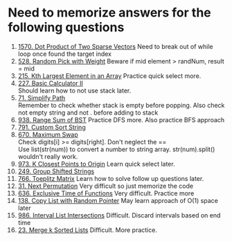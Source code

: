 # Need to memorize answers for the following questions
1. [1570. Dot Product of Two Sparse Vectors](https://leetcode.com/problems/dot-product-of-two-sparse-vectors)  Need to break out of while loop once found the target index
2. [528. Random Pick with Weight](https://leetcode.com/problems/random-pick-with-weight) Beware if mid element > randNum, result = mid
3. [215. Kth Largest Element in an Array](https://leetcode.com/problems/kth-largest-element-in-an-array) Practice quick select more.
4. [227. Basic Calculator II](https://leetcode.com/problems/basic-calculator-ii)  
   Should learn how to not use stack later.
5. [71. Simplify Path](https://leetcode.com/problems/simplify-path)  
   Remember to check whether stack is empty before popping. Also check not empty string and not . before adding to stack
6. [938. Range Sum of BST](https://leetcode.com/problems/range-sum-of-bst)
   Practice DFS more. Also practice BFS approach
7. [791. Custom Sort String](https://leetcode.com/problems/custom-sort-string/)
8. [670. Maximum Swap](https://leetcode.com/problems/maximum-swap)    
   Check digits[i] >= digits[right]. Don't neglect the ==  
   Use list(str(num)) to convert a number to string array. str(num).split() wouldn't really work.
9. [973. K Closest Points to Origin](https://leetcode.com/problems/k-closest-points-to-origin/) Learn quick select later.
10. [249. Group Shifted Strings](https://leetcode.com/problems/group-shifted-strings/)
11. [766. Toeplitz Matrix](https://leetcode.com/problems/toeplitz-matrix) Learn how to solve follow up questions later.
12. [31. Next Permutation](https://leetcode.com/problems/next-permutation) Very difficult so just memorize the code
13. [636. Exclusive Time of Functions](https://leetcode.com/problems/exclusive-time-of-functions) Very difficult. Practice more
19. [138. Copy List with Random Pointer](https://leetcode.com/problems/copy-list-with-random-pointer) May learn approach of O(1) space later
20. [986. Interval List Intersections](https://leetcode.com/problems/interval-list-intersections) Difficult. Discard intervals based on end time
21. [23. Merge k Sorted Lists](https://leetcode.com/problems/merge-k-sorted-lists) Difficult. More practice.

